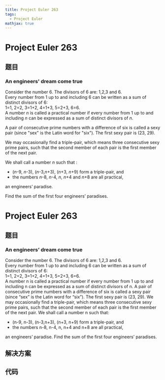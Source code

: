 ```yaml
---
title: Project Euler 263
tags:
  - Project Euler
mathjax: true
---
```

<escape><!-- more --></escape>
    
# Project Euler 263
## 题目
### An engineers' dream come true


Consider the number 6. The divisors of 6 are: 1,2,3 and 6.<br />
Every number from 1 up to and including 6 can be written as a sum of distinct divisors of 6:<br />
1=1, 2=2, 3=1+2, 4=1+3, 5=2+3, 6=6.<br />
A number <var>n</var> is called a practical number if every number from 1 up to and including <var>n</var> can be expressed as a sum of distinct divisors of <var>n</var>.


A pair of consecutive prime numbers with a difference of six is called a sexy pair (since "sex" is the Latin word for "six"). The first sexy pair is (23, 29).


We may occasionally find a triple-pair, which means three consecutive sexy prime pairs, such that the second member of each pair is the first member of the next pair.


We shall call a number <var>n</var> such that :
<ul><li>(<var>n</var>-9, <var>n</var>-3), (<var>n</var>-3,<var>n</var>+3), (<var>n</var>+3, <var>n</var>+9) form a triple-pair, and 
</li><li>the numbers <var>n</var>-8, <var>n</var>-4, <var>n</var>, <var>n</var>+4 and <var>n</var>+8 are all practical,
</li></ul> 
an engineers’ paradise.


Find the sum of the first four engineers’ paradises.





# Project Euler 263
## 题目
### An engineers’ dream come true

Consider the number 6. The divisors of 6 are: 1,2,3 and 6.<br>Every number from 1 up to and including 6 can be written as a sum of distinct divisors of 6:<br>1=1, 2=2, 3=1+2, 4=1+3, 5=2+3, 6=6.<br>A number n is called a practical number if every number from 1 up to and including n can be expressed as a sum of distinct divisors of n.
A pair of consecutive prime numbers with a difference of six is called a sexy pair (since “sex” is the Latin word for “six”). The first sexy pair is (23, 29).
We may occasionally find a triple-pair, which means three consecutive sexy prime pairs, such that the second member of each pair is the first member of the next pair.
We shall call a number n such that:
<ul>
<li>(n-9, n-3), (n-3,n+3), (n+3, n+9) form a triple-pair, and </li>
<li>the numbers n-8, n-4, n, n+4 and n+8 are all practical,</li>
</ul>
an engineers’ paradise.
Find the sum of the first four engineers’ paradises.


## 解决方案


## 代码


